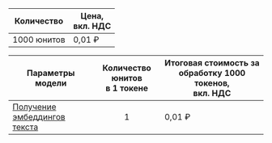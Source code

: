 | Количество | Цена, <br>вкл. НДС |
| ----- | ----- |
| 1000 юнитов  | 0,01 ₽ |

| Параметры модели      | Количество юнитов</br>в 1 токене | Итоговая стоимость за обработку 1000 токенов, </br>вкл. НДС |
|---------------------------------------|:------------:|-----------------------------------------|
| [Получение эмбеддингов текста](../../yandexgpt/concepts/embeddings.md)  | 1       | 0,01 ₽   |
